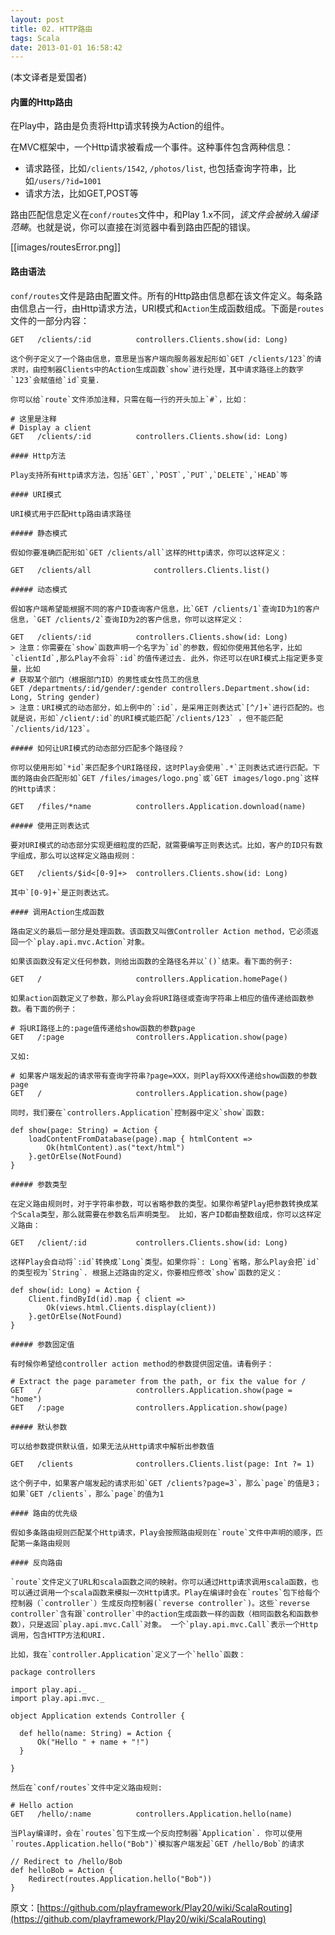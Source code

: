 ```yaml
---
layout: post
title: 02. HTTP路由
tags: Scala
date: 2013-01-01 16:58:42
---
```


(本文译者是爱国者)

#### 内置的Http路由

在Play中，路由是负责将Http请求转换为Action的组件。

在MVC框架中，一个Http请求被看成一个事件。这种事件包含两种信息：

*   请求路径，比如`/clients/1542`, `/photos/list`, 也包括查询字符串，比如`/users/?id=1001`
*   请求方法，比如GET,POST等

路由匹配信息定义在`conf/routes`文件中，和Play 1.x不同，_该文件会被纳入编译范畴_。也就是说，你可以直接在浏览器中看到路由匹配的错误。

[[images/routesError.png]]

#### 路由语法

`conf/routes`文件是路由配置文件。所有的Http路由信息都在该文件定义。每条路由信息占一行，由Http请求方法，URI模式和`Action`生成函数组成。下面是`routes`文件的一部分内容：

    GET   /clients/:id          controllers.Clients.show(id: Long)

    这个例子定义了一个路由信息，意思是当客户端向服务器发起形如`GET /clients/123`的请求时，由控制器Clients中的Action生成函数`show`进行处理，其中请求路径上的数字`123`会赋值给`id`变量.

    你可以给`route`文件添加注释，只需在每一行的开头加上`#`，比如：

    # 这里是注释 
    # Display a client
    GET   /clients/:id          controllers.Clients.show(id: Long)

    #### Http方法

    Play支持所有Http请求方法，包括`GET`,`POST`,`PUT`,`DELETE`,`HEAD`等

    #### URI模式

    URI模式用于匹配Http路由请求路径

    ##### 静态模式

    假如你要准确匹配形如`GET /clients/all`这样的Http请求，你可以这样定义：

    GET   /clients/all              controllers.Clients.list()

    ##### 动态模式

    假如客户端希望能根据不同的客户ID查询客户信息，比`GET /clients/1`查询ID为1的客户信息，`GET /clients/2`查询ID为2的客户信息，你可以这样定义：

    GET   /clients/:id          controllers.Clients.show(id: Long)
    > 注意：你需要在`show`函数声明一个名字为`id`的参数，假如你使用其他名字，比如`clientId`,那么Play不会将`:id`的值传递过去. 此外，你还可以在URI模式上指定更多变量，比如
    # 获取某个部门（根据部门ID）的男性或女性员工的信息
    GET /departments/:id/gender/:gender controllers.Department.show(id: Long, String gender)
    > 注意：URI模式的动态部分，如上例中的`:id`，是采用正则表达式`[^/]+`进行匹配的。也就是说，形如`/client/:id`的URI模式能匹配`/clients/123` ，但不能匹配`/clients/id/123`。

    ##### 如何让URI模式的动态部分匹配多个路径段？

    你可以使用形如`*id`来匹配多个URI路径段，这时Play会使用`.*`正则表达式进行匹配。下面的路由会匹配形如`GET /files/images/logo.png`或`GET images/logo.png`这样的Http请求：

    GET   /files/*name          controllers.Application.download(name)

    ##### 使用正则表达式

    要对URI模式的动态部分实现更细粒度的匹配，就需要编写正则表达式。比如，客户的ID只有数字组成，那么可以这样定义路由规则：

    GET   /clients/$id<[0-9]+>  controllers.Clients.show(id: Long)

    其中`[0-9]+`是正则表达式。

    #### 调用Action生成函数

    路由定义的最后一部分是处理函数。该函数又叫做Controller Action method，它必须返回一个`play.api.mvc.Action`对象。

    如果该函数没有定义任何参数，则给出函数的全路径名并以`()`结束。看下面的例子:

    GET   /                     controllers.Application.homePage()

    如果action函数定义了参数，那么Play会将URI路径或查询字符串上相应的值传递给函数参数。看下面的例子：

    # 将URI路径上的:page值传递给show函数的参数page
    GET   /:page                controllers.Application.show(page)

    又如:

    # 如果客户端发起的请求带有查询字符串?page=XXX，则Play将XXX传递给show函数的参数page
    GET   /                     controllers.Application.show(page)

    同时，我们要在`controllers.Application`控制器中定义`show`函数:

    def show(page: String) = Action {
        loadContentFromDatabase(page).map { htmlContent =>
            Ok(htmlContent).as("text/html")
        }.getOrElse(NotFound)
    }

    ##### 参数类型

    在定义路由规则时，对于字符串参数，可以省略参数的类型。如果你希望Play把参数转换成某个Scala类型，那么就需要在参数名后声明类型。 比如，客户ID都由整数组成，你可以这样定义路由：

    GET   /client/:id           controllers.Clients.show(id: Long)

    这样Play会自动将`:id`转换成`Long`类型。如果你将`: Long`省略，那么Play会把`id`的类型视为`String`. 根据上述路由的定义，你要相应修改`show`函数的定义：

    def show(id: Long) = Action {
        Client.findById(id).map { client =>
            Ok(views.html.Clients.display(client))
        }.getOrElse(NotFound)
    }

    ##### 参数固定值

    有时候你希望给controller action method的参数提供固定值。请看例子：

    # Extract the page parameter from the path, or fix the value for /
    GET   /                     controllers.Application.show(page = "home")
    GET   /:page                controllers.Application.show(page)

    ##### 默认参数

    可以给参数提供默认值，如果无法从Http请求中解析出参数值

    GET   /clients              controllers.Clients.list(page: Int ?= 1)

    这个例子中，如果客户端发起的请求形如`GET /clients?page=3`，那么`page`的值是3；如果`GET /clients`，那么`page`的值为1

    #### 路由的优先级

    假如多条路由规则匹配某个Http请求，Play会按照路由规则在`route`文件中声明的顺序，匹配第一条路由规则

    #### 反向路由

    `route`文件定义了URL和scala函数之间的映射。你可以通过Http请求调用scala函数，也可以通过调用一个scala函数来模拟一次Http请求。Play在编译时会在`routes`包下给每个控制器（`controller`）生成反向控制器(`reverse controller`)。这些`reverse controller`含有跟`controller`中的action生成函数一样的函数（相同函数名和函数参数），只是返回`play.api.mvc.Call`对象。 一个`play.api.mvc.Call`表示一个Http调用，包含HTTP方法和URI.

    比如，我在`controller.Application`定义了一个`hello`函数：

    package controllers

    import play.api._
    import play.api.mvc._

    object Application extends Controller {

      def hello(name: String) = Action {
          Ok("Hello " + name + "!")
      }

    }

    然后在`conf/routes`文件中定义路由规则:

    # Hello action
    GET   /hello/:name          controllers.Application.hello(name)

    当Play编译时，会在`routes`包下生成一个反向控制器`Application`. 你可以使用`routes.Application.hello("Bob")`模拟客户端发起`GET /hello/Bob`的请求

    // Redirect to /hello/Bob
    def helloBob = Action {
        Redirect(routes.Application.hello("Bob"))    
    }

原文：[https://github.com/playframework/Play20/wiki/ScalaRouting](https://github.com/playframework/Play20/wiki/ScalaRouting)
